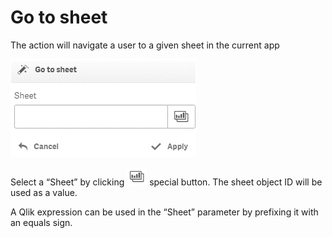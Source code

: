 # Go to sheet

The action will navigate a user to a given sheet in the current app

![](<../.gitbook/assets/image (119).png>)

Select a “Sheet” by clicking ![](<../.gitbook/assets/image (120).png>) special button. The sheet object ID will be used as a value.

A Qlik expression can be used in the “Sheet” parameter by prefixing it with an equals sign.
